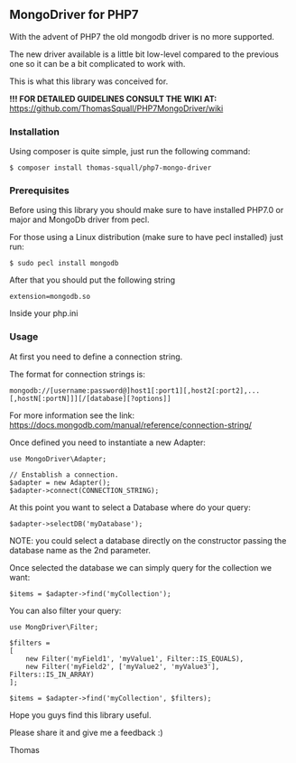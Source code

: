 ## MongoDriver for PHP7

With the advent of PHP7 the old mongodb driver is no more supported.

The new driver available is a little bit low-level compared to the previous one so it can be a bit complicated to work with.

This is what this library was conceived for.

**!!! FOR DETAILED GUIDELINES CONSULT THE WIKI AT:**
https://github.com/ThomasSquall/PHP7MongoDriver/wiki

### Installation

Using composer is quite simple, just run the following command:
```
$ composer install thomas-squall/php7-mongo-driver
```

### Prerequisites

Before using this library you should make sure to have installed PHP7.0 or major and MongoDb driver from pecl.

For those using a Linux distribution (make sure to have pecl installed) just run:

```
$ sudo pecl install mongodb
```

After that you should put the following string
```
extension=mongodb.so
```
Inside your php.ini

### Usage

At first you need to define a connection string.

The format for connection strings is:

```
mongodb://[username:password@]host1[:port1][,host2[:port2],...[,hostN[:portN]]][/[database][?options]]
```

For more information see the link: https://docs.mongodb.com/manual/reference/connection-string/

Once defined you need to instantiate a new Adapter:

```
use MongoDriver\Adapter;

// Enstablish a connection.
$adapter = new Adapter();
$adapter->connect(CONNECTION_STRING);
```

At this point you want to select a Database where do your query:

```
$adapter->selectDB('myDatabase');
```
NOTE: you could select a database directly on the constructor passing the database name as the 2nd parameter.

Once selected the database we can simply query for the collection we want:

```
$items = $adapter->find('myCollection');
```

You can also filter your query:
```
use MongDriver\Filter;

$filters =
[
    new Filter('myField1', 'myValue1', Filter::IS_EQUALS),
    new Filter('myField2', ['myValue2', 'myValue3'], Filters::IS_IN_ARRAY)
];

$items = $adapter->find('myCollection', $filters);
```

Hope you guys find this library useful.

Please share it and give me a feedback :)

Thomas